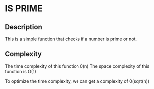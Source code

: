 # IS PRIME

## Description

This is a simple function that checks if a number is prime or not.

## Complexity

The time complexity of this function 0(n)
The space complexity of this function is O(1)

To optimize the time complexity, we can get a complexity of 0(sqrt(n))
